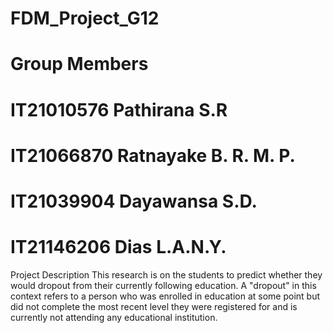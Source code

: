 # FDM_Project_G12
# Group Members

# IT21010576 Pathirana S.R
# IT21066870 Ratnayake B. R. M. P.
# IT21039904 Dayawansa S.D.
# IT21146206 Dias L.A.N.Y.


Project Description 
This research is on the students to predict whether they would dropout from their currently following education. A "dropout" in this context refers to a person who was enrolled in education at some point but did not complete the most recent level they were registered for and is currently not attending any educational institution. 
